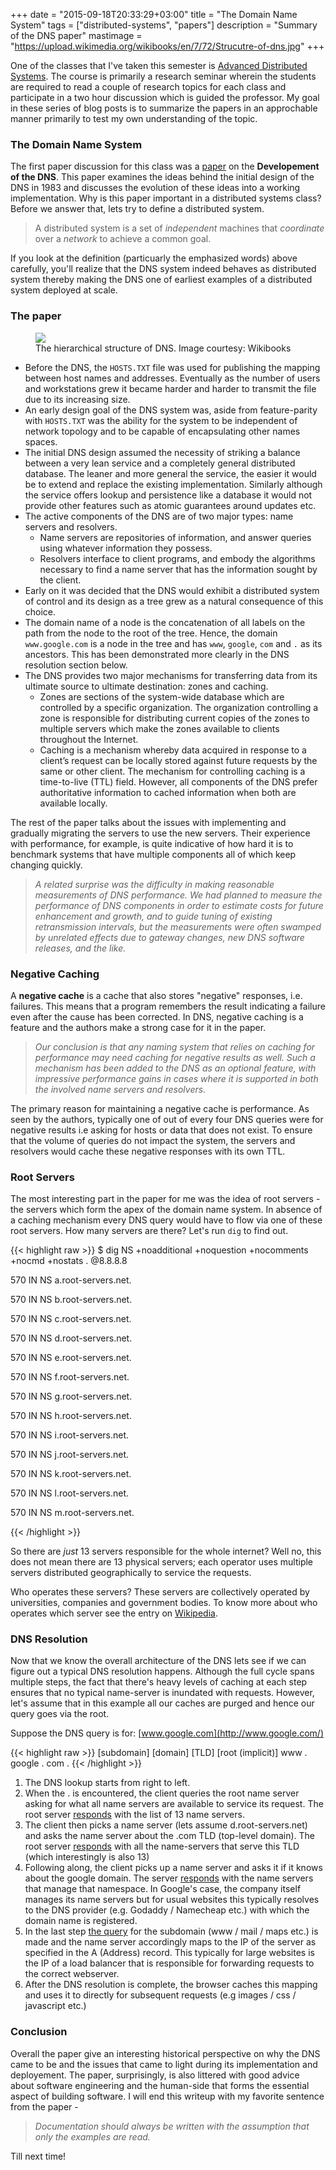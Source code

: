 +++
date = "2015-09-18T20:33:29+03:00"
title = "The Domain Name System"
tags = ["distributed-systems", "papers"]
description = "Summary of the DNS paper"
mastimage = "https://upload.wikimedia.org/wikibooks/en/7/72/Strucutre-of-dns.jpg"
+++

One of the classes that I've taken this semester is [Advanced Distributed Systems](http://roxanageambasu.github.io/ds2-class/2-papers/). The course is primarily a research seminar wherein the students are required to read a couple of research topics for each class and participate in a two hour discussion which is guided the professor. My goal in these series of blog posts is to summarize the papers in an approchable manner primarily to test my own understanding of the topic.

### The Domain Name System
The first paper discussion for this class was a [paper](http://www.dtic.mil/dtic/tr/fulltext/u2/a203901.pdf) on the **Developement of the DNS**. This paper examines the ideas behind the initial design of the DNS in 1983 and discusses the evolution of these ideas into a working implementation. Why is this paper important in a distributed systems class? Before we answer that, lets try to define a distributed system.

> A distributed system is a set of *independent* machines that *coordinate* over a *network* to achieve a common goal.

If you look at the definition (particuarly the emphasized words) above carefully, you'll realize that the DNS system indeed behaves as distributed system thereby making the DNS one of earliest examples of a distributed system deployed at scale.

### The paper
<figure>
    <img data-action="zoom" src="https://upload.wikimedia.org/wikibooks/en/7/72/Strucutre-of-dns.jpg"></img>
    <figcaption>The hierarchical structure of DNS. Image courtesy: Wikibooks</figcaption>
</figure>

- Before the DNS, the `HOSTS.TXT` file was used for publishing the mapping between host names and addresses. Eventually as the number of users and workstations grew it became harder and harder to transmit the file due to its increasing size.
- An early design goal of the DNS system was, aside from feature-parity with `HOSTS.TXT` was the ability for the system to be independent of network topology and to be capable of encapsulating other names spaces.
- The initial DNS design assumed the necessity of striking a balance between a very lean service and a completely general distributed database. The leaner and more general the service, the easier it would be to extend and replace the existing implementation. Similarly although the service offers lookup and persistence like a database it would not provide other features such as atomic guarantees around updates etc.
- The active components of the DNS are of two major types: name servers and resolvers. 
    - Name servers are repositories of information, and answer queries using whatever information they possess. 
    - Resolvers interface to client programs, and embody the algorithms necessary to find a name server that has the information sought by the client.
- Early on it was decided that the DNS would exhibit a distributed system of control and its design as a tree grew as a natural consequence of this choice. 
- The domain name of a node is the concatenation of all labels on the path from the node to the root of the tree. Hence, the domain `www.google.com` is a node in the tree and has `www`, `google`, `com` and `.` as its ancestors. This has been demonstrated more clearly in the DNS resolution section below.
- The DNS provides two major mechanisms for transferring data from its ultimate source to ultimate destination: zones and caching. 
    - Zones are sections of the system-wide database which are controlled by a specific organization. The organization controlling a zone is responsible for distributing current copies of the zones to multiple servers which make the zones available to clients throughout the Internet.  
    - Caching is a mechanism whereby data acquired in response to a client’s request can be locally stored against future requests by the same or other client. The mechanism for controlling caching is a time-to-live (TTL) field. However, all components of the DNS prefer authoritative information to cached information when both are available locally.

The rest of the paper talks about the issues with implementing and gradually migrating the servers to use the new servers. Their experience with performance, for example, is quite indicative of how hard it is to benchmark systems that have multiple components all of which keep changing quickly.

> *A related surprise was the difficulty in making reasonable measurements of DNS performance. We had planned to measure the performance of DNS components in order to estimate costs for future enhancement and growth, and to guide tuning of existing retransmission intervals, but the measurements were often swamped by unrelated effects due to gateway changes, new DNS software releases, and the like.*

### Negative Caching
A **negative cache** is a cache that also stores "negative" responses, i.e. failures. This means that a program remembers the result indicating a failure even after the cause has been corrected. In DNS, negative caching is a feature and the authors make a strong case for it in the paper.

> *Our conclusion is that any naming system that relies on caching for performance may need caching for negative results as well. Such a mechanism has been added to the DNS as an optional feature, with impressive performance gains in cases where it is supported in both the involved name servers and resolvers.*

The primary reason for maintaining a negative cache is performance. As seen by the authors, typically one of out of every four DNS queries were for negative results i.e asking for hosts or data that does not exist. To ensure that the volume of queries do not impact the system, the servers and resolvers would cache these negative responses with its own TTL.

### Root Servers

The most interesting part in the paper for me was the idea of root servers - the servers which form the apex of the domain name system. In absence of a caching mechanism every DNS query would have to flow via one of these root servers. How many servers are there? Let's run `dig` to find out.

{{< highlight raw >}}
$ dig NS +noadditional +noquestion +nocomments +nocmd +nostats . @8.8.8.8

570	IN	NS	a.root-servers.net.

570	IN	NS	b.root-servers.net.

570	IN	NS	c.root-servers.net.

570	IN	NS	d.root-servers.net.

570	IN	NS	e.root-servers.net.

570	IN	NS	f.root-servers.net.

570	IN	NS	g.root-servers.net.

570	IN	NS	h.root-servers.net.

570	IN	NS	i.root-servers.net.

570	IN	NS	j.root-servers.net.

570	IN	NS	k.root-servers.net.

570	IN	NS	l.root-servers.net.

570	IN	NS	m.root-servers.net.

{{< /highlight >}}

So there are *just* 13 servers responsible for the whole internet? Well no, this does not mean there are 13 physical servers; each operator uses multiple servers distributed geographically to service the requests. 

Who operates these servers? These servers are collectively operated by universities, companies and government bodies. To know more about who operates which server see the entry on [Wikipedia](https://en.wikipedia.org/wiki/Root_name_server#Root_server_addresses).

### DNS Resolution

Now that we know the overall architecture of the DNS lets see if we can figure out a typical DNS resolution happens. Although the full cycle spans multiple steps, the fact that there's heavy levels of caching at each step ensures that no typical name-server is inundated with requests. However, let's assume that in this example all our caches are purged and hence our query goes via the root.
 
Suppose the DNS query is for: [www.google.com](http://www.google.com/)

{{< highlight raw >}}
[subdomain] [domain]  [TLD] [root (implicit)]
    www    . google .  com   .
{{< /highlight >}}

1. The DNS lookup starts from right to left.
2. When the . is encountered, the client queries the root name server asking for what all name servers are available to service its request. The root server [responds](http://www.digwebinterface.com/?hostnames=.&type=NS&showcommand=on&ns=resolver&useresolver=8.8.8.8&nameservers=) with the list of 13 name servers.
3. The client then picks a name server (lets assume d.root-servers.net) and asks the name server about the .com TLD (top-level domain). The root server [responds](http://www.digwebinterface.com/?hostnames=com&type=NS&showcommand=on&useresolver=8.8.8.8&ns=self&nameservers=d.root-servers.net.) with all the name-servers that serve this TLD (which interestingly is also 13)
4. Following along, the client picks up a name server and asks it if it knows about the google domain. The server [responds](http://www.digwebinterface.com/?hostnames=google.com&type=NS&showcommand=on&useresolver=8.8.8.8&ns=self&nameservers=h.gtld-servers.net.) with the name servers that manage that namespace. In Google's case, the company itself manages its name servers but for usual websites this typically resolves to the DNS provider (e.g. Godaddy / Namecheap etc.) with which the domain name is registered.
5. In the last step [the query](http://www.digwebinterface.com/?hostnames=www.google.com&type=A&showcommand=on&useresolver=8.8.8.8&ns=self&nameservers=ns1.google.com.) for the subdomain (www / mail / maps etc.) is made and the name server accordingly maps to the IP of the server as specified in the A (Address) record. This typically for large websites is the IP of a load balancer that is responsible for forwarding requests to the correct webserver.
6. After the DNS resolution is complete, the browser caches this mapping and uses it to directly for subsequent requests (e.g images / css / javascript etc.)

### Conclusion 
Overall the paper give an interesting historical perspective on why the DNS came to be and the issues that came to light during its implementation and deployement. The paper, surprisingly, is also littered with good advice about software engineering and the human-side that forms the essential aspect of building software. I will end this writeup with my favorite sentence from the paper - 

> *Documentation should always be written with the assumption that only the examples are read.*

Till next time!
